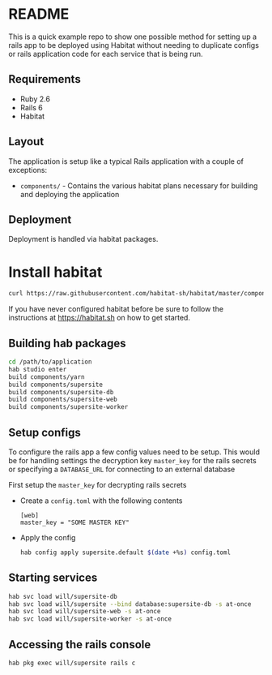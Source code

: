 # README

This is a quick example repo to show one possible method for setting up a rails app to be deployed using Habitat without needing to duplicate configs or rails application code for each service that is being run.

## Requirements

* Ruby 2.6
* Rails 6
* Habitat

## Layout

The application is setup like a typical Rails application with a couple of exceptions:

* `components/` - Contains the various habitat plans necessary for building and deploying the application

## Deployment

Deployment is handled via habitat packages.

# Install habitat

```bash
curl https://raw.githubusercontent.com/habitat-sh/habitat/master/components/hab/install.sh | sudo bash
```

If you have never configured habitat before be sure to follow the instructions at https://habitat.sh on how to get started.

## Building hab packages

```bash
cd /path/to/application
hab studio enter
build components/yarn
build components/supersite
build components/supersite-db
build components/supersite-web
build components/supersite-worker
```

## Setup configs

To configure the rails app a few config values need to be setup. This would be for handling settings the decryption key `master_key` for the rails secrets or specifying a `DATABASE_URL` for connecting to an external database

First setup the `master_key` for decrypting rails secrets

* Create a `config.toml` with the following contents

  ```
  [web]
  master_key = "SOME MASTER KEY"
  ```

* Apply the config

  ```bash
  hab config apply supersite.default $(date +%s) config.toml
  ```

## Starting services

```bash
hab svc load will/supersite-db
hab svc load will/supersite --bind database:supersite-db -s at-once
hab svc load will/supersite-web -s at-once
hab svc load will/supersite-worker -s at-once
```

## Accessing the rails console

```bash
hab pkg exec will/supersite rails c
```
